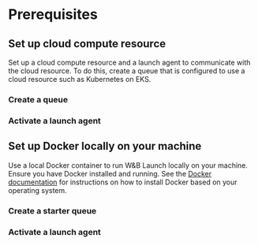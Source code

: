 # Prerequisites


## Set up cloud compute resource
Set up a cloud compute resource and a launch agent to communicate with the cloud resource. To do this, create a queue that is configured to use a cloud resource such as Kubernetes on EKS.


### Create a queue

### Activate a launch agent



## Set up Docker locally on your machine
Use a local Docker container to run W&B Launch locally on your machine. Ensure you have Docker installed and running. See the [Docker documentation](https://docs.docker.com/get-docker/) for instructions on how to install Docker based on your operating system.

### Create a starter queue 

### Activate a launch agent